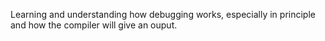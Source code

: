 Learning and understanding how debugging works, especially in principle and how the compiler will give an ouput.
